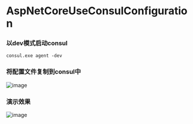 # AspNetCoreUseConsulConfiguration

### 以dev模式启动consul
```
consul.exe agent -dev
```


### 将配置文件复制到consul中
![image](https://user-images.githubusercontent.com/12196280/53740023-2a936a80-3ece-11e9-9b2c-ee57b67b112a.png)


### 演示效果
![image](https://user-images.githubusercontent.com/12196280/48270070-0f5ea400-e474-11e8-8ac4-3420b5888e18.png)

